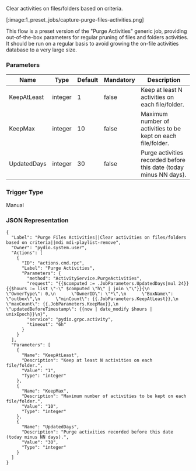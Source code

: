 
Clear activities on files/folders based on criteria.

[:image:1_preset_jobs/capture-purge-files-activities.png]

This flow is a preset version of the "Purge Activities" generic job, providing out-of-the-box parameters for regular pruning of files and folders activities.  It should be run on a regular basis to avoid growing the on-file activities database to a very large size.


### Parameters

|Name|Type|Default|Mandatory|Description|
|----|----|-------|---------|-----------|
|KeepAtLeast|integer|1|false|Keep at least N activities on each file/folder.|
|KeepMax|integer|10|false|Maximum number of activities to be kept on each file/folder.|
|UpdatedDays|integer|30|false|Purge activities recorded before this date (today minus NN days).|



### Trigger Type
Manual

### JSON Representation

```
{
  "Label": "Purge Files Activities||Clear activities on files/folders based on criteria||mdi mdi-playlist-remove",
  "Owner": "pydio.system.user",
  "Actions": [
    {
      "ID": "actions.cmd.rpc",
      "Label": "Purge Activities",
      "Parameters": {
        "method": "ActivityService.PurgeActivities",
        "request": "{{$computed := .JobParameters.UpdatedDays|mul 24}}{{$hours := list \"-\" $computed \"h\" | join \"\"}}{\n      \"OwnerType\": 0,\n      \"OwnerID\": \"*\",\n      \"BoxName\": \"outbox\",\n      \"minCount\": {{.JobParameters.KeepAtLeast}},\n      \"maxCount\": {{.JobParameters.KeepMax}},\n      \"updatedBeforeTimestamp\": {{now | date_modify $hours | unixEpoch}}\n}",
        "service": "pydio.grpc.activity",
        "timeout": "6h"
      }
    }
  ],
  "Parameters": [
    {
      "Name": "KeepAtLeast",
      "Description": "Keep at least N activities on each file/folder.",
      "Value": "1",
      "Type": "integer"
    },
    {
      "Name": "KeepMax",
      "Description": "Maximum number of activities to be kept on each file/folder.",
      "Value": "10",
      "Type": "integer"
    },
    {
      "Name": "UpdatedDays",
      "Description": "Purge activities recorded before this date (today minus NN days).",
      "Value": "30",
      "Type": "integer"
    }
  ]
}
```
